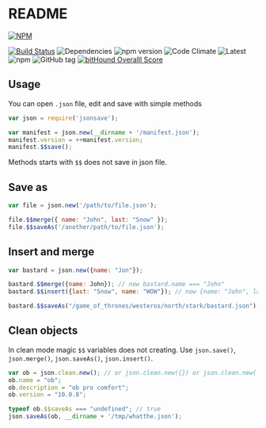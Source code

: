 # README

 [![NPM](https://nodei.co/npm/jsonsave.png?downloads=true&downloadRank=true&stars=true)](https://nodei.co/npm/jsonsave/)
 
 [![Build Status](https://travis-ci.org/LestaD/jsonsave.svg?branch=master)](https://travis-ci.org/LestaD/jsonsave)
 ![Dependencies](https://david-dm.org/lestad/jsonsave.svg)
 ![npm version](https://badge.fury.io/js/jsonsave.svg)
 ![Code Climate](https://codeclimate.com/github/LestaD/jsonsave/badges/gpa.svg)
 ![Latest](https://img.shields.io/github/downloads/lestad/jsonsave/latest/total.svg)
 ![npm](https://img.shields.io/npm/dm/jsonsave.svg)
 ![GitHub tag](https://img.shields.io/github/tag/lestad/jsonsave.svg)
 [![bitHound Overalll Score](https://www.bithound.io/github/LestaD/jsonsave/badges/score.svg)](https://www.bithound.io/github/LestaD/jsonsave)
 

## Usage
You can open `.json` file, edit and save with simple methods

```javascript
var json = require('jsonsave');

var manifest = json.new(__dirname + '/manifest.json');
manifest.version = ++manifest.version;
manifest.$$save();
```

Methods starts with `$$` does not save in json file.



## Save as

```javascript
var file = json.new('/path/to/file.json');

file.$$merge({ name: "John", last: "Snow" });
file.$$saveAs('/another/path/to/file.json');
```

## Insert and merge
```javascript
var bastard = json.new({name: "Jon"});

bastard.$$merge({name: John}); // now bastard.name === "John"
bastard.$$insert({last: "Snow", name: "WOW"}); // now {name: "John", last: "Snow"};

bastard.$$saveAs("/game_of_thrones/westeros/north/stark/bastard.json");
```

## Clean objects

In clean mode magic `$$` variables does not creating.
Use `json.save()`, `json.merge()`, `json.saveAs()`, `json.insert()`.

```javascript
var ob = json.clean.new(); // or json.clean.new({}) or json.clean.new('path/to.json');
ob.name = "ob";
ob.description = "ob pro comfort";
ob.version = "10.0.8";

typeof ob.$$saveAs === "undefined"; // true
json.saveAs(ob, __dirname + '/tmp/whatthe.json');
```

